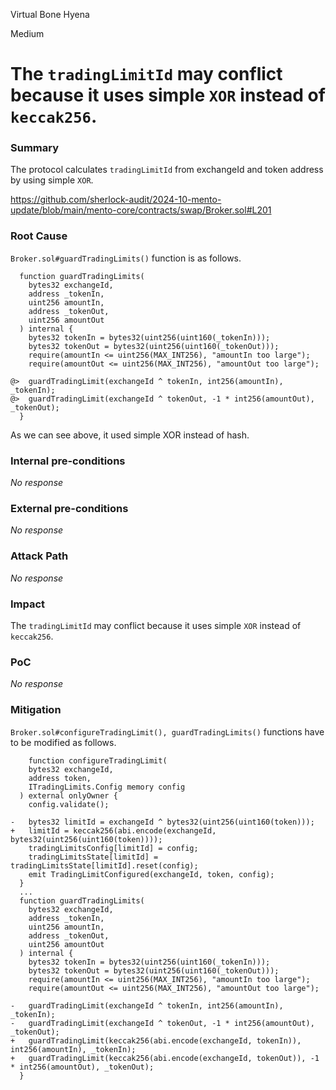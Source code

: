 Virtual Bone Hyena

Medium

# The `tradingLimitId` may conflict because it uses simple `XOR` instead of `keccak256`.

### Summary

The protocol calculates `tradingLimitId` from exchangeId and token address by using simple `XOR`.

https://github.com/sherlock-audit/2024-10-mento-update/blob/main/mento-core/contracts/swap/Broker.sol#L201

### Root Cause

`Broker.sol#guardTradingLimits()` function is as follows.
```solidity
  function guardTradingLimits(
    bytes32 exchangeId,
    address _tokenIn,
    uint256 amountIn,
    address _tokenOut,
    uint256 amountOut
  ) internal {
    bytes32 tokenIn = bytes32(uint256(uint160(_tokenIn)));
    bytes32 tokenOut = bytes32(uint256(uint160(_tokenOut)));
    require(amountIn <= uint256(MAX_INT256), "amountIn too large");
    require(amountOut <= uint256(MAX_INT256), "amountOut too large");

@>  guardTradingLimit(exchangeId ^ tokenIn, int256(amountIn), _tokenIn);
@>  guardTradingLimit(exchangeId ^ tokenOut, -1 * int256(amountOut), _tokenOut);
  }
```
As we can see above, it used simple XOR instead of hash.

### Internal pre-conditions

_No response_

### External pre-conditions

_No response_

### Attack Path

_No response_

### Impact

The `tradingLimitId` may conflict because it uses simple `XOR` instead of `keccak256`.

### PoC

_No response_

### Mitigation

`Broker.sol#configureTradingLimit(), guardTradingLimits()` functions have to be modified as follows.
```solidity
    function configureTradingLimit(
    bytes32 exchangeId,
    address token,
    ITradingLimits.Config memory config
  ) external onlyOwner {
    config.validate();

-   bytes32 limitId = exchangeId ^ bytes32(uint256(uint160(token)));
+   limitId = keccak256(abi.encode(exchangeId, bytes32(uint256(uint160(token))));
    tradingLimitsConfig[limitId] = config;
    tradingLimitsState[limitId] = tradingLimitsState[limitId].reset(config);
    emit TradingLimitConfigured(exchangeId, token, config);
  }
  ...
  function guardTradingLimits(
    bytes32 exchangeId,
    address _tokenIn,
    uint256 amountIn,
    address _tokenOut,
    uint256 amountOut
  ) internal {
    bytes32 tokenIn = bytes32(uint256(uint160(_tokenIn)));
    bytes32 tokenOut = bytes32(uint256(uint160(_tokenOut)));
    require(amountIn <= uint256(MAX_INT256), "amountIn too large");
    require(amountOut <= uint256(MAX_INT256), "amountOut too large");

-   guardTradingLimit(exchangeId ^ tokenIn, int256(amountIn), _tokenIn);
-   guardTradingLimit(exchangeId ^ tokenOut, -1 * int256(amountOut), _tokenOut);
+   guardTradingLimit(keccak256(abi.encode(exchangeId, tokenIn)), int256(amountIn), _tokenIn);
+   guardTradingLimit(keccak256(abi.encode(exchangeId, tokenOut)), -1 * int256(amountOut), _tokenOut);
  }
```